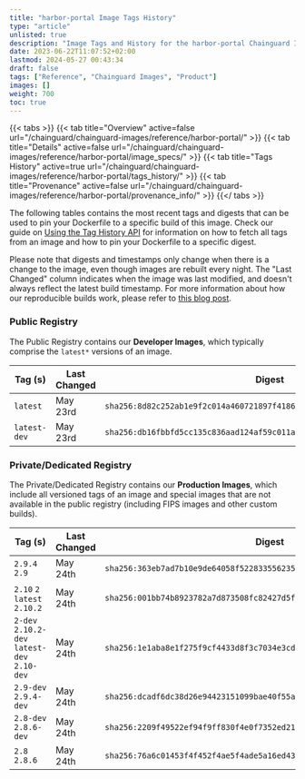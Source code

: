 ```yaml
---
title: "harbor-portal Image Tags History"
type: "article"
unlisted: true
description: "Image Tags and History for the harbor-portal Chainguard Image"
date: 2023-06-22T11:07:52+02:00
lastmod: 2024-05-27 00:43:34
draft: false
tags: ["Reference", "Chainguard Images", "Product"]
images: []
weight: 700
toc: true
---
```


{{< tabs >}}
{{< tab title="Overview" active=false url="/chainguard/chainguard-images/reference/harbor-portal/" >}}
{{< tab title="Details" active=false url="/chainguard/chainguard-images/reference/harbor-portal/image_specs/" >}}
{{< tab title="Tags History" active=true url="/chainguard/chainguard-images/reference/harbor-portal/tags_history/" >}}
{{< tab title="Provenance" active=false url="/chainguard/chainguard-images/reference/harbor-portal/provenance_info/" >}}
{{</ tabs >}}

The following tables contains the most recent tags and digests that can be used to pin your Dockerfile to a specific build of this image. Check our guide on [Using the Tag History API](/chainguard/chainguard-images/using-the-tag-history-api/) for information on how to fetch all tags from an image and how to pin your Dockerfile to a specific digest.

Please note that digests and timestamps only change when there is a change to the image, even though images are rebuilt every night. The "Last Changed" column indicates when the image was last modified, and doesn't always reflect the latest build timestamp. For more information about how our reproducible builds work, please refer to [this blog post](https://www.chainguard.dev/unchained/reproducing-chainguards-reproducible-image-builds).

### Public Registry
The Public Registry contains our **Developer Images**, which typically comprise the `latest*` versions of an image.

| Tag (s)       | Last Changed | Digest                                                                    |
|---------------|--------------|---------------------------------------------------------------------------|
|  `latest`     | May 23rd     | `sha256:8d82c252ab1e9f2c014a460721897f4186ed620f6fc381bd07c046207e276b75` |
|  `latest-dev` | May 23rd     | `sha256:db16fbbfd5cc135c836aad124af59c011a003081d83220cce68264c1eb1e98e4` |


### Private/Dedicated Registry
The Private/Dedicated Registry contains our **Production Images**, which include all versioned tags of an image and special images that are not available in the public registry (including FIPS images and other custom builds).

| Tag (s)                                       | Last Changed | Digest                                                                    |
|-----------------------------------------------|--------------|---------------------------------------------------------------------------|
|  `2.9.4` `2.9`                                | May 24th     | `sha256:363eb7ad7b10e9de64058f522833556235ef0352ca89c784693e7bfbdc89f174` |
|  `2.10` `2` `latest` `2.10.2`                 | May 24th     | `sha256:001bb74b8923782a7d873508fc82427d5f7ed2a572c0cc1560fbfcf7f9221f3c` |
|  `2-dev` `2.10.2-dev` `latest-dev` `2.10-dev` | May 24th     | `sha256:1e1aba8e1f275f9cf4433d8f3c7034e3cd29899850cbeec1941736dd8aed8541` |
|  `2.9-dev` `2.9.4-dev`                        | May 24th     | `sha256:dcadf6dc38d26e94423151099bae40f55a3aa69777f61c857d500a8beff667e3` |
|  `2.8-dev` `2.8.6-dev`                        | May 24th     | `sha256:2209f49522ef94f9ff830f4e0f7352ed218fdd15ed980b5841027af2cf78f97f` |
|  `2.8` `2.8.6`                                | May 24th     | `sha256:76a6c01453f4f452f4ae5f4ade5a16ed43e6595c0b44a4c8d255b3abaac80d59` |

